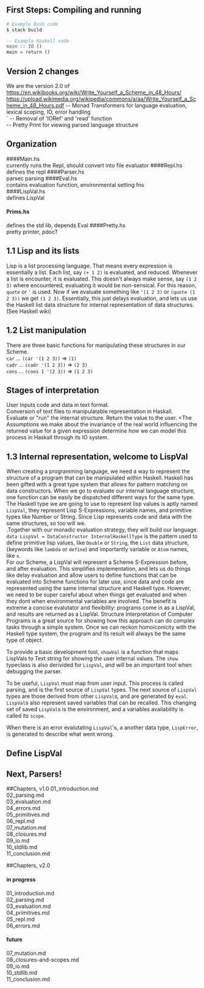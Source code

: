 First Steps: Compiling and running
------------

```bash
# Example Bash code
$ stack build
```

```haskell
-- Example Haskell code
main :: IO ()
main = return ()
```

## Version 2 changes
We are the version 2.0 of https://en.wikibooks.org/wiki/Write_Yourself_a_Scheme_in_48_Hours/
https://upload.wikimedia.org/wikipedia/commons/a/aa/Write_Yourself_a_Scheme_in_48_Hours.pdf
-- Monad Transformers for language evaluation, lexical scoping, IO, error handling    
`
-- Removal of 'IORef' and 'read' function    
-- Pretty Print for viewing parsed language structure    


## Organization
####Main.hs    
currently runs the Repl, should convert into file evaluator
####Repl.hs
defines the repl 
####Parser.hs    
parsec parsing
####Eval.hs      
contains evaluation function, environmental setting fns  
####LispVal.hs    
defines LispVal
#### Prims.hs
defines the std lib, depends Eval
####Pretty.hs    
pretty printer, pdoc?

## 1.1 Lisp and its lists
Lisp is a list processing language. That means every expression is essentially a list. 
Each list, say `(+ 1 2)` is evaluated, and reduced. Whenever a list is encounter, it
is evaluated. This doesn't always make sense, say `(1 2 3)` where encountered, evaluating
it would be non-sensical. For this reason, `quote` or `'` is used. Now if we evaluate
something like `'(1 2 3)` or `(quote (1 2 3))` we get `(1 2 3)`. Essentially, this just delays evaluation, 
and lets us use the Haskell list data structure for internal representation of data structures. (See Haskell wiki)

## 1.2 List manipulation
There are three basic functions for manipulating these structures in our Scheme.     
`car`  ... `(car '(1 2 3))` => `(1)`   
`cadr` ... `(cadr '(1 2 3))` => `(2 3)`    
`cons` ... `(cons 1 '(2 3))` => `(1 2 3)`    

## Stages of interpretation
User Inputs code and data in text format.    
Conversion of text files to manipulatable representation in Haskall.     
Evaluate or "run" the internal structure. 
Return the value to the user. 
<The Assumptions we make about the invariance of the real world influencing the returned value for a given expression
determine how we can model this process in Haskall through its IO system. 

## 1.3 Internal representation, welcome to LispVal

When creating a programming language, we need a way to represent the structure of a program 
that can be manipulated within Haskell. Haskell has been gifted with a great type system that allows for pattern
matching on data constructors. When we go to evaluate our internal language structure, one function can be easily be dispatched
different ways for the same type. 
The Haskell type we are going to use to represent lisp values is aptly named `LispVal`, they represent Lisp
S-Expressions, variable names, and primitive types like Number or String. Since Lisp represents code and data with the
same structures, so too will we.   
.Together with our monadic evaluation strategy, they will build our language.
`data LispVal = DataConstructor InternalHaskellType` is the pattern used to define primitive
lisp values, like `Double` or `String`, the `List` data structure, {keywords like `lambda`
or `define`) and importantly variable or `Atom` names, like `x`.  
For our Scheme, a LispVal will represent a Scheme S-Expression before, and after evaluation. 
This simplifies implementation, and lets us do things like delay evaluation and allow 
users to define functions that can be evaluated into Scheme functions for later use, 
since data and code are represented using the same internal structure and Haskell type.
However, we need to be super careful about when things get evaluated and when they dont 
when environmental variables are involved. The benefit is extreme a concise evalutator
and  flexibility: programs come in as a LispVal, and results are returned as a LispVal. 
Structure Interpretation of Computer Programs is a great source for showing how this
approach can do complex tasks through a simple system.  Once we can reckon 
homoiconicity with the Haskell type system, the program and its result will always be the same type of object. 

To provide a basic development tool, `showVal` is a function that maps LispVals to 
Text string for showing the user internal values. The `show` typeclass is also 
derivided for `LispVal`, and will be an important tool when debugging the parser. 

To be useful, `LispVal` must map from user input. This process is called parsing, 
and is the first source of `LispVal` types. The next source of `LispVal` types are 
those derived from other `LispVal`s, and are generated by `eval`. `LispVal`s also
represent saved variables that can be recalled. This changing set of saved `LispVal`s
is the environment, and a variables availability is called its `scope`. 

When there is an error evalutating `LispVal`'s, a another data type, `LispError`, is
generated to describe what went wrong. 


## Define LispVal


## Next, Parsers!

##Chapters, v1.0
01_introduction.md    
02_parsing.md    
03_evaluation.md    
04_errors.md    
05_primitives.md    
06_repl.md    
07_mutation.md    
08_closures.md    
09_io.md    
10_stdlib.md    
11_conclusion.md    


##Chapters, v2.0
#### in progress
01_introduction.md    
02_parsing.md    
03_evaluation.md    
04_primitives.md    
05_repl.md    
06_errors.md    

#### future
07_mutation.md    
08_closures-and-scopes.md    
09_io.md    
10_stdlib.md    
11_conclusion.md    



